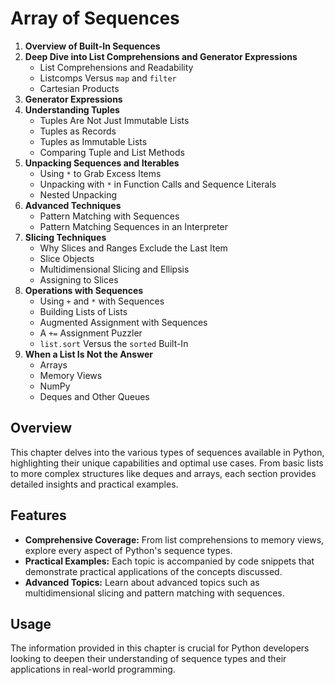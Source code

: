 # Array of Sequences

1. **Overview of Built-In Sequences**
2. **Deep Dive into List Comprehensions and Generator Expressions**
   - List Comprehensions and Readability
   - Listcomps Versus `map` and `filter`
   - Cartesian Products
3. **Generator Expressions**
4. **Understanding Tuples**
   - Tuples Are Not Just Immutable Lists
   - Tuples as Records
   - Tuples as Immutable Lists
   - Comparing Tuple and List Methods
5. **Unpacking Sequences and Iterables**
   - Using `*` to Grab Excess Items
   - Unpacking with `*` in Function Calls and Sequence Literals
   - Nested Unpacking
6. **Advanced Techniques**
   - Pattern Matching with Sequences
   - Pattern Matching Sequences in an Interpreter
7. **Slicing Techniques**
   - Why Slices and Ranges Exclude the Last Item
   - Slice Objects
   - Multidimensional Slicing and Ellipsis
   - Assigning to Slices
8. **Operations with Sequences**
   - Using `+` and `*` with Sequences
   - Building Lists of Lists
   - Augmented Assignment with Sequences
   - A `+=` Assignment Puzzler
   - `list.sort` Versus the `sorted` Built-In
9. **When a List Is Not the Answer**
    - Arrays
    - Memory Views
    - NumPy
    - Deques and Other Queues

## Overview

This chapter delves into the various types of sequences available in Python, highlighting their unique capabilities and optimal use cases. From basic lists to more complex structures like deques and arrays, each section provides detailed insights and practical examples.

## Features

- **Comprehensive Coverage:** From list comprehensions to memory views, explore every aspect of Python's sequence types.
- **Practical Examples:** Each topic is accompanied by code snippets that demonstrate practical applications of the concepts discussed.
- **Advanced Topics:** Learn about advanced topics such as multidimensional slicing and pattern matching with sequences.

## Usage

The information provided in this chapter is crucial for Python developers looking to deepen their understanding of sequence types and their applications in real-world programming.


